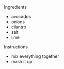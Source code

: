 Ingredients
* avocados
* onions
* cilantro
* salt
* lime

Instructions
* mix everything together
* mash it up
